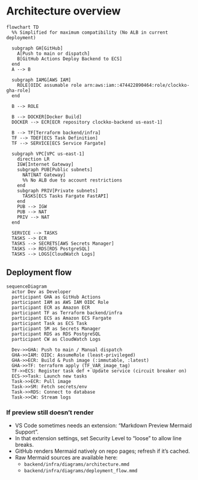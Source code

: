 # Architecture overview

```mermaid
flowchart TD
  %% Simplified for maximum compatibility (No ALB in current deployment)

  subgraph GH[GitHub]
    A[Push to main or dispatch]
    B[GitHub Actions Deploy Backend to ECS]
  end
  A --> B

  subgraph IAMG[AWS IAM]
    ROLE[OIDC assumable role arn:aws:iam::474422890464:role/clockko-gha-role]
  end

  B --> ROLE

  B --> DOCKER[Docker Build]
  DOCKER --> ECR[ECR repository clockko-backend us-east-1]

  B --> TF[Terraform backend/infra]
  TF --> TDEF[ECS Task Definition]
  TF --> SERVICE[ECS Service Fargate]

  subgraph VPC[VPC us-east-1]
    direction LR
    IGW[Internet Gateway]
    subgraph PUB[Public subnets]
      NAT[NAT Gateway]
      %% No ALB due to account restrictions
    end
    subgraph PRIV[Private subnets]
      TASKS[ECS Tasks Fargate FastAPI]
    end
    PUB --> IGW
    PUB --> NAT
    PRIV --> NAT
  end

  SERVICE --> TASKS
  TASKS --> ECR
  TASKS --> SECRETS[AWS Secrets Manager]
  TASKS --> RDS[RDS PostgreSQL]
  TASKS --> LOGS[CloudWatch Logs]
```

## Deployment flow

```mermaid
sequenceDiagram
  actor Dev as Developer
  participant GHA as GitHub Actions
  participant IAM as AWS IAM OIDC Role
  participant ECR as Amazon ECR
  participant TF as Terraform backend/infra
  participant ECS as Amazon ECS Fargate
  participant Task as ECS Task
  participant SM as Secrets Manager
  participant RDS as RDS PostgreSQL
  participant CW as CloudWatch Logs

  Dev->>GHA: Push to main / Manual dispatch
  GHA->>IAM: OIDC: AssumeRole (least-privileged)
  GHA->>ECR: Build & Push image (:immutable, :latest)
  GHA->>TF: terraform apply (TF_VAR_image_tag)
  TF->>ECS: Register task def + Update service (circuit breaker on)
  ECS->>Task: Launch new tasks
  Task->>ECR: Pull image
  Task->>SM: Fetch secrets/env
  Task->>RDS: Connect to database
  Task->>CW: Stream logs
```

### If preview still doesn’t render

- VS Code sometimes needs an extension: “Markdown Preview Mermaid Support”.
- In that extension settings, set Security Level to “loose” to allow line breaks.
- GitHub renders Mermaid natively on repo pages; refresh if it’s cached.
- Raw Mermaid sources are available here:
  - `backend/infra/diagrams/architecture.mmd`
  - `backend/infra/diagrams/deployment_flow.mmd`
